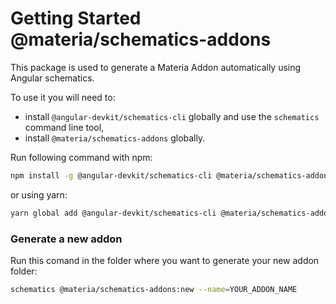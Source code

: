 # Getting Started @materia/schematics-addons

This package is used to generate a Materia Addon automatically using Angular schematics.

To use it you will need to:
 - install `@angular-devkit/schematics-cli` globally and use the `schematics` command line tool,
 - install `@materia/schematics-addons` globally.


Run following command with npm:
 ```bash
npm install -g @angular-devkit/schematics-cli @materia/schematics-addons
```
or using yarn:
 ```bash
yarn global add @angular-devkit/schematics-cli @materia/schematics-addons
```

### Generate a new addon

Run this comand in the folder where you want to generate your new addon folder:

```bash
schematics @materia/schematics-addons:new --name=YOUR_ADDON_NAME
```
 